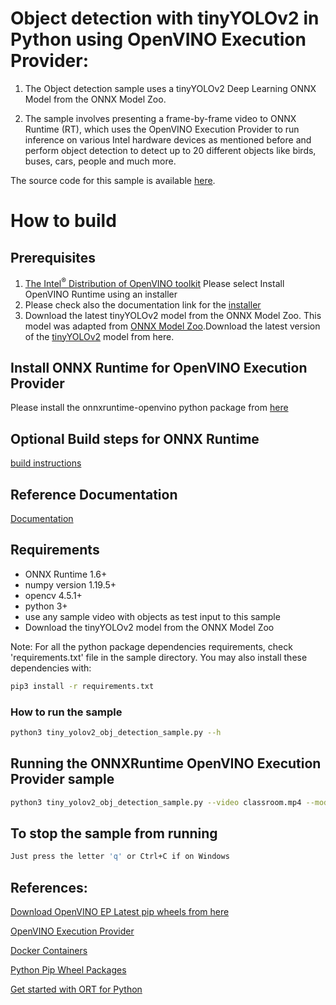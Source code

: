 # Object detection with tinyYOLOv2 in Python using OpenVINO Execution Provider:

1. The Object detection sample uses a tinyYOLOv2 Deep Learning ONNX Model from the ONNX Model Zoo.

2. The sample involves presenting a frame-by-frame video to ONNX Runtime (RT), which uses the OpenVINO Execution Provider to run inference on various Intel hardware devices as mentioned before and perform object detection to detect up to 20 different objects like birds, buses, cars, people and much more.

The source code for this sample is available [here](https://github.com/microsoft/onnxruntime-inference-examples/tree/main/python/OpenVINO_EP/tiny_yolo_v2_object_detection).

# How to build

## Prerequisites
1. [The Intel<sup>®</sup> Distribution of OpenVINO toolkit](https://docs.openvino.ai/latest/openvino_docs_install_guides_install_runtime.html)
   Please select Install OpenVINO Runtime using an installer 
2. Please check also the documentation link for the [installer](https://docs.openvino.ai/latest/openvino_docs_install_guides_installing_openvino_linux.html#doxid-openvino-docs-install-guides-installing-openvino-linux)
2. Download the latest tinyYOLOv2 model from the ONNX Model Zoo.
   This model was adapted from [ONNX Model Zoo](https://github.com/onnx/models).Download the latest version of the [tinyYOLOv2](https://github.com/onnx/models/tree/master/vision/object_detection_segmentation/tiny-yolov2) model from here.

## Install ONNX Runtime for OpenVINO Execution Provider
Please install the onnxruntime-openvino python package from [here](https://github.com/intel/onnxruntime/releases/)

## Optional Build steps for ONNX Runtime
[build instructions](https://onnxruntime.ai/docs/build/eps.html#openvino)

## Reference Documentation
[Documentation](https://onnxruntime.ai/docs/execution-providers/OpenVINO-ExecutionProvider.html)

## Requirements
* ONNX Runtime 1.6+
* numpy version 1.19.5+
* opencv 4.5.1+
* python 3+
* use any sample video with objects as test input to this sample
* Download the tinyYOLOv2 model from the ONNX Model Zoo

Note: For all the python package dependencies requirements, check 'requirements.txt' file in the sample directory. You may also install these dependencies with:
```bash
pip3 install -r requirements.txt
```

### How to run the sample
```bash
python3 tiny_yolov2_obj_detection_sample.py --h
```
## Running the ONNXRuntime OpenVINO Execution Provider sample
```bash
python3 tiny_yolov2_obj_detection_sample.py --video classroom.mp4 --model tinyyolov2.onnx --device CPU_FP32
```

## To stop the sample from running
```bash
Just press the letter 'q' or Ctrl+C if on Windows
```

## References:

[Download OpenVINO EP Latest pip wheels from here](https://github.com/intel/onnxruntime/releases/)

[OpenVINO Execution Provider](https://www.intel.com/content/www/us/en/artificial-intelligence/posts/faster-inferencing-with-one-line-of-code.html)

[Docker Containers](https://www.intel.com/content/www/us/en/artificial-intelligence/posts/openvino-execution-provider-docker-container.html)

[Python Pip Wheel Packages](https://www.intel.com/content/www/us/en/artificial-intelligence/posts/openvino-execution-provider-for-onnx-runtime.html)

[Get started with ORT for Python](https://onnxruntime.ai/docs/get-started/with-python.html)

